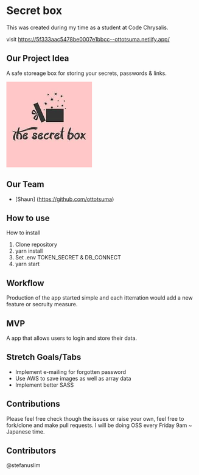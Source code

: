 # Secret box

This was created during my time as a student at Code Chrysalis.

visit https://5f333aac5478be0007e1bbcc--ottotsuma.netlify.app/

## Our Project Idea

A safe storeage box for storing your secrets, passwords & links.

![Alt text](client/src/Group1.png?raw=true "Title")

## Our Team

- [Shaun] (https://github.com/ottotsuma)

## How to use

How to install
1. Clone repository
2. yarn install
3. Set .env TOKEN_SECRET & DB_CONNECT
4. yarn start

## Workflow

Production of the app started simple and each itterration would add a new feature or secruity measure. 

## MVP

A app that allows users to login and store their data.

## Stretch Goals/Tabs

- Implement e-mailing for forgotten password
- Use AWS to save images as well as array data
- Implement better SASS 

## Contributions

Please feel free check though the issues or raise your own, feel free to fork/clone and make pull requests. 
I will be doing OSS every Friday 9am ~ Japanese time.

## Contributors
@stefanuslim
